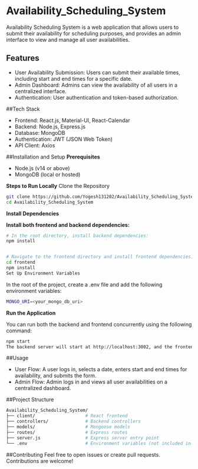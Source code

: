 # Availability_Scheduling_System
Availability Scheduling System is a web application that allows users to submit their availability for scheduling purposes, and provides an admin interface to view and manage all user availabilities.

## Features
- User Availability Submission: Users can submit their available times, including start and end times for a specific date.
- Admin Dashboard: Admins can view the availability of all users in a centralized interface.
- Authentication: User authentication and token-based authorization.

##Tech Stack
- Frontend: React.js, Material-UI, React-Calendar
- Backend: Node.js, Express.js
- Database: MongoDB
- Authentication: JWT (JSON Web Token)
- API Client: Axios
  
##Installation and Setup
**Prerequisites**

- Node.js (v14 or above)
- MongoDB (local or hosted)


**Steps to Run Locally**
Clone the Repository

```bash
git clone https://github.com/Yogesh131202/Availability_Scheduling_System.git
cd Availability_Scheduling_System
```
**Install Dependencies**

**Install both frontend and backend dependencies:**

```bash
# In the root directory, install backend dependencies:
npm install


# Navigate to the frontend directory and install frontend dependencies:
cd frontend
npm install
Set Up Environment Variables
```

In the root of the project, create a .env file and add the following environment variables:

```bash
MONGO_URI=<your_mongo_db_uri>
```
**Run the Application**

You can run both the backend and frontend concurrently using the following command:

```bash
npm start
The backend server will start at http://localhost:3002, and the frontend React app will start at http://localhost:3000.
```

##Usage
- User Flow: A user logs in, selects a date, enters start and end times for availability, and submits the form.
- Admin Flow: Admin logs in and views all user availabilities on a centralized dashboard.
  
##Project Structure
```bash
Availability_Scheduling_System/
├── client/                   # React frontend
├── controllers/              # Backend controllers
├── models/                   # Mongoose models
├── routes/                   # Express routes
├── server.js                 # Express server entry point
└── .env                      # Environment variables (not included in repo)
```
##Contributing
Feel free to open issues or create pull requests. Contributions are welcome!
